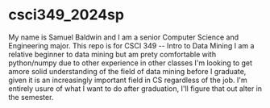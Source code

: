 # csci349_2024sp

My name is Samuel Baldwin and I am a senior Computer Science and Engineering major. 
This repo is for CSCI 349 -- Intro to Data Mining
I am a relative beginner to data mining but am prety comfortable with python/numpy due to other experience in other classes 
I'm looking to get amore solid understanding of the field of data mining before I graduate, given it is an increasingly important field in CS regardless of the job. 
I'm entirely usure of what I want to do after graduation, I'll figure that out alter in the semester. 
